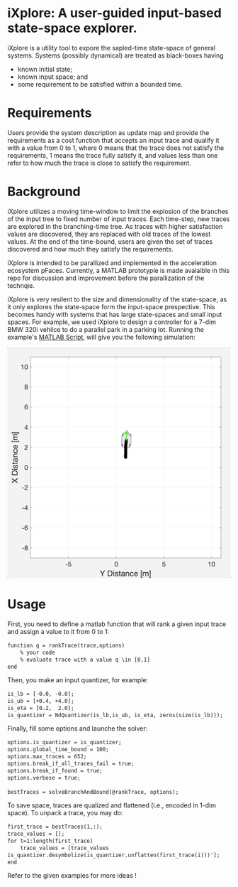 # **iXplore**: A user-guided input-based state-space explorer. 

iXplore is a utility tool to expore the sapled-time state-space of general systems. Systems (possibly dynamical) are treated as black-boxes having
- known initial state; 
- known input space; and
- some requirement to be satisfied within a bounded time.

# Requirements

Users provide the system description as update map and provide the requirements as a cost function that accepts an input trace and qualify it with a value from 0 to 1, where 0 means that the trace does not satisfy the requirements, 1 means the trace fully satisfy it, and values less than one refer to how much the trace is close to satisfy the requirement.

# Background

iXplore utilizes a moving time-window to limit the explosion of the branches of the input tree to fixed number of input traces. Each time-step, new traces are explored in the branching-time tree. As traces with higher satisfaction values are discovered, they are replaced with old traces of the lowest values. At the end of the time-bound, users are given the set of traces discovered and how much they satisfy the requirements. 

iXplore is intended to be parallized and implemented in the acceleration ecosystem pFaces. Currently, a MATLAB prototyple is made avalaible in this repo for discussion and improvement before the parallization of the technqie.

iXplore is very resilent to the size and dimensionality of the state-space, as it only explores the state-space form the input-space prespective. This becomes handy with systems that has large state-spaces and small input spaces. For example, we used iXplore to design a controller for a 7-dim BMW 320i vehilce to do a parallel park in a parking lot. Running the example's [MATLAB Script](matlab_prototype/ex_vehicle_park/simulate.m), will give you the following simulation:

![Alt Text](matlab_prototype/ex_vehicle_park/figs/car_park.gif)


# Usage

First, you need to define a matlab function that will rank a given input trace and assign a value to it from 0 to 1: 

```
function q = rankTrace(trace,options)
    % your code
    % evaluate trace with a value q \in [0,1]
end
```

Then, you make an input quantizer, for example:

```
is_lb = [-0.0, -0.0];
is_ub = [+0.4, +4.0];
is_eta = [0.2,  2.0];
is_quantizer = NdQuantizer(is_lb,is_ub, is_eta, zeros(size(is_lb)));
```

Finally, fill some options and launche the solver:

```
options.is_quantizer = is_quantizer;
options.global_time_bound = 100;
options.max_traces = 652;
options.break_if_all_traces_fail = true;
options.break_if_found = true;
options.verbose = true;

bestTraces = solveBranchAndBound(@rankTrace, options);
```

To save space, traces are qualized and flattened (i.e., encoded in 1-dim space). To unpack a trace, you may do:

```
first_trace = bestTraces(1,:);
trace_values = [];
for t=1:length(first_trace)
    trace_values = [trace_values is_quantizer.desymbolize(is_quantizer.unflatten(first_trace(i)))'];
end
```


Refer to the given examples for more ideas !

